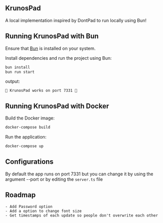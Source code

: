 ## KrunosPad

A local implementation inspired by DontPad to run locally using Bun!

## Running KrunosPad with Bun

Ensure that [Bun](https://bun.sh/) is installed on your system.

Install dependencies and run the project using Bun:

```bash
bun install
bun run start
```
output:
```
📝 KrunosPad works on port 7331 📝
```

## Running KrunosPad with Docker

Build the Docker image:
```bash
docker-compose build
```

Run the application:
```bash
docker-compose up
```

## Configurations

By default the app runs on port 7331 but you can change it by using the argument --port or by editing the ```server.ts``` file

## Roadmap

```
- Add Password option
- Add a option to change font size
- Get timestamps of each update so people don't overwrite each other
```


